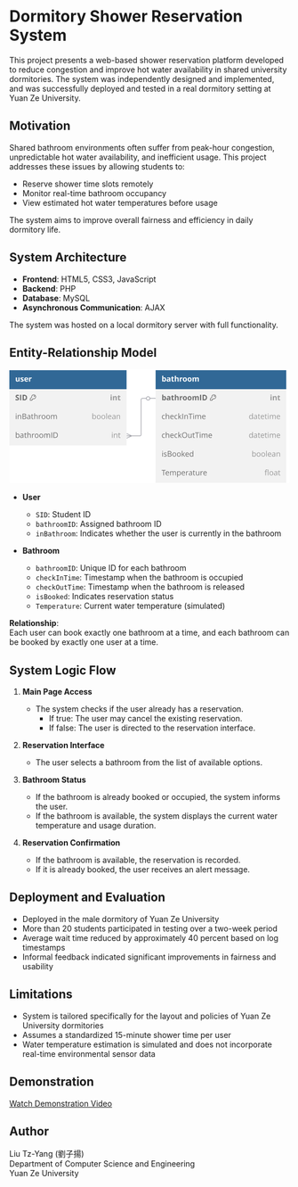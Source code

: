 # Dormitory Shower Reservation System

This project presents a web-based shower reservation platform developed to reduce congestion and improve hot water availability in shared university dormitories. The system was independently designed and implemented, and was successfully deployed and tested in a real dormitory setting at Yuan Ze University.

## Motivation

Shared bathroom environments often suffer from peak-hour congestion, unpredictable hot water availability, and inefficient usage. This project addresses these issues by allowing students to:

- Reserve shower time slots remotely
- Monitor real-time bathroom occupancy
- View estimated hot water temperatures before usage

The system aims to improve overall fairness and efficiency in daily dormitory life.

## System Architecture

- **Frontend**: HTML5, CSS3, JavaScript  
- **Backend**: PHP  
- **Database**: MySQL  
- **Asynchronous Communication**: AJAX

The system was hosted on a local dormitory server with full functionality.

## Entity-Relationship Model

![ER Model](assets/ermodel.svg)

- **User**
  - `SID`: Student ID
  - `bathroomID`: Assigned bathroom ID
  - `inBathroom`: Indicates whether the user is currently in the bathroom

- **Bathroom**
  - `bathroomID`: Unique ID for each bathroom
  - `checkInTime`: Timestamp when the bathroom is occupied
  - `checkOutTime`: Timestamp when the bathroom is released
  - `isBooked`: Indicates reservation status
  - `Temperature`: Current water temperature (simulated)

**Relationship**:  
Each user can book exactly one bathroom at a time, and each bathroom can be booked by exactly one user at a time.

## System Logic Flow

1. **Main Page Access**  
   - The system checks if the user already has a reservation.  
     - If true: The user may cancel the existing reservation.  
     - If false: The user is directed to the reservation interface.

2. **Reservation Interface**  
   - The user selects a bathroom from the list of available options.

3. **Bathroom Status**  
   - If the bathroom is already booked or occupied, the system informs the user.  
   - If the bathroom is available, the system displays the current water temperature and usage duration.

4. **Reservation Confirmation**  
   - If the bathroom is available, the reservation is recorded.  
   - If it is already booked, the user receives an alert message.

## Deployment and Evaluation

- Deployed in the male dormitory of Yuan Ze University
- More than 20 students participated in testing over a two-week period
- Average wait time reduced by approximately 40 percent based on log timestamps
- Informal feedback indicated significant improvements in fairness and usability

## Limitations

- System is tailored specifically for the layout and policies of Yuan Ze University dormitories
- Assumes a standardized 15-minute shower time per user
- Water temperature estimation is simulated and does not incorporate real-time environmental sensor data

## Demonstration

[Watch Demonstration Video](https://youtu.be/_1cHWwucBow)

## Author

Liu Tz-Yang (劉子揚)  
Department of Computer Science and Engineering  
Yuan Ze University

